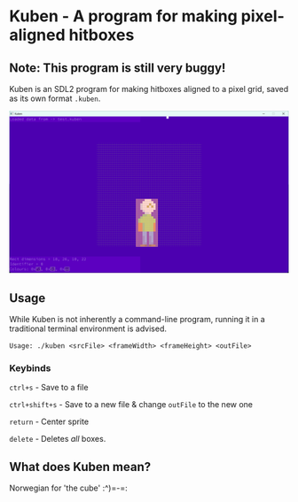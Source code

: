 # Kuben - A program for making pixel-aligned hitboxes

## Note: This program is still very buggy!

Kuben is an SDL2 program for making hitboxes aligned to a pixel grid, saved as its own format `.kuben`.

![An image of kuben](kuben.png)

## Usage

While Kuben is not inherently a command-line program, running it in a traditional terminal environment is advised.

```
Usage: ./kuben <srcFile> <frameWidth> <frameHeight> <outFile>
```

### Keybinds

`ctrl+s` - Save to a file

`ctrl+shift+s` - Save to a new file & change `outFile` to the new one

`return` - Center sprite

`delete` - Deletes _all_ boxes.

## What does Kuben mean?

Norwegian for 'the cube' :^)=-=:
